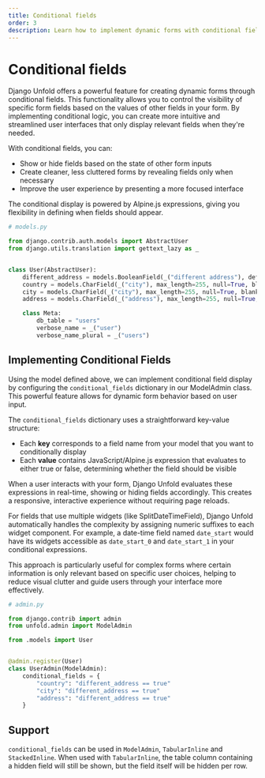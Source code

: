 ```yaml
---
title: Conditional fields
order: 3
description: Learn how to implement dynamic forms with conditional fields in Django Unfold admin interface. Control field visibility based on other field values using Alpine.js expressions for a more intuitive user experience.
---
```


# Conditional fields

Django Unfold offers a powerful feature for creating dynamic forms through conditional fields. This functionality allows you to control the visibility of specific form fields based on the values of other fields in your form. By implementing conditional logic, you can create more intuitive and streamlined user interfaces that only display relevant fields when they're needed.

With conditional fields, you can:

- Show or hide fields based on the state of other form inputs
- Create cleaner, less cluttered forms by revealing fields only when necessary
- Improve the user experience by presenting a more focused interface

The conditional display is powered by Alpine.js expressions, giving you flexibility in defining when fields should appear.

```python
# models.py

from django.contrib.auth.models import AbstractUser
from django.utils.translation import gettext_lazy as _


class User(AbstractUser):
    different_address = models.BooleanField(_("different address"), default=False)
    country = models.CharField(_("city"), max_length=255, null=True, blank=True, default=None)
    city = models.CharField(_("city"), max_length=255, null=True, blank=True, default=None)
    address = models.CharField(_("address"), max_length=255, null=True, blank=True, default=None)

    class Meta:
        db_table = "users"
        verbose_name = _("user")
        verbose_name_plural = _("users")
```

## Implementing Conditional Fields

Using the model defined above, we can implement conditional field display by configuring the `conditional_fields` dictionary in our ModelAdmin class. This powerful feature allows for dynamic form behavior based on user input.

The `conditional_fields` dictionary uses a straightforward key-value structure:
- Each **key** corresponds to a field name from your model that you want to conditionally display
- Each **value** contains JavaScript/Alpine.js expression that evaluates to either true or false, determining whether the field should be visible

When a user interacts with your form, Django Unfold evaluates these expressions in real-time, showing or hiding fields accordingly. This creates a responsive, interactive experience without requiring page reloads.

For fields that use multiple widgets (like SplitDateTimeField), Django Unfold automatically handles the complexity by assigning numeric suffixes to each widget component. For example, a date-time field named `date_start` would have its widgets accessible as `date_start_0` and `date_start_1` in your conditional expressions.

This approach is particularly useful for complex forms where certain information is only relevant based on specific user choices, helping to reduce visual clutter and guide users through your interface more effectively.

```python
# admin.py

from django.contrib import admin
from unfold.admin import ModelAdmin

from .models import User


@admin.register(User)
class UserAdmin(ModelAdmin):
    conditional_fields = {
        "country": "different_address == true"
        "city": "different_address == true"
        "address": "different_address == true"
    }
```

## Support

`conditional_fields` can be used in `ModelAdmin`, `TabularInline` and `StackedInline`. When used with `TabularInline`, the table column containing a hidden field will still be shown, but the field itself will be hidden per row.